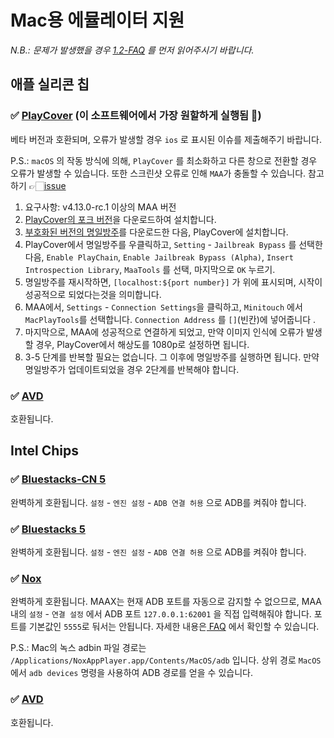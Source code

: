 # Mac용 에뮬레이터 지원

_N.B.: 문제가 발생했을 경우 [1.2-FAQ](1.2-FAQ.md) 를 먼저 읽어주시기 바랍니다._

## 애플 실리콘 칩

### ✅ [PlayCover](https://playcover.io) (이 소프트웨어에서 가장 원할하게 실행됨 🚀)

베타 버전과 호환되며, 오류가 발생할 경우 `ios` 로 표시된 이슈를 제출해주기 바랍니다.

P.S.: `macOS` 의 작동 방식에 의해, `PlayCover` 를 최소화하고 다른 창으로 전환할 경우 오류가 발생할 수 있습니다. 또한 스크린샷 오류로 인해 `MAA`가 충돌할 수 있습니다. 참고하기 👉🏻️[issue](https://github.com/MaaAssistantArknights/MaaAssistantArknights/issues/4371#issuecomment-1527977512)

1. 요구사항: v4.13.0-rc.1 이상의 MAA 버전
2. [PlayCover의 포크 버전](https://github.com/hguandl/PlayCover/releases)을 다운로드하여 설치합니다.
3. [부호화된 버전의 명일방주](https://decrypt.day/app/id1454663939)를 다운로드한 다음, PlayCover에 설치합니다.
4. PlayCover에서 명일방주를 우클릭하고, `Setting` - `Jailbreak Bypass` 를 선택한 다음,  `Enable PlayChain`, `Enable Jailbreak Bypass (Alpha)`, `Insert Introspection Library`, `MaaTools` 를 선택, 마지막으로  `OK` 누르기.
5. 명일방주를 재시작하면, `[localhost:${port number}]` 가 위에 표시되며, 시작이 성공적으로 되었다는것을 의미합니다.
6. MAA에서, `Settings` - `Connection Settings`을 클릭하고, `Minitouch` 에서 `MacPlayTools`를 선택합니다. `Connection Address` 를 `[]`(빈칸)에 넣어줍니다 .
7. 마지막으로, MAA에 성공적으로 연결하게 되었고, 만약 이미지 인식에 오류가 발생할 경우, PlayCover에서 해상도를 1080p로 설정하면 됩니다.
8. 3-5 단계를 반복할 필요는 없습니다. 그 이후에 명일방주를 실행하면 됩니다. 만약 명일방주가 업데이트되었을 경우 2단계를 반복해야 합니다.

### ✅ [AVD](https://developer.android.com/studio/run/managing-avds)

호환됩니다.

## Intel Chips

### ✅ [Bluestacks-CN 5](https://www.bluestacks.cn/)

완벽하게 호환됩니다.  `설정` - `엔진 설정` - `ADB 연결 허용` 으로 ADB를 켜줘야 합니다.

### ✅ [Bluestacks 5](https://www.bluestacks.com/tw/index.html)

완벽하게 호환됩니다. `설정` - `엔진 설정` - `ADB 연결 허용` 으로 ADB를 켜줘야 합니다.

### ✅ [Nox](https://www.yeshen.com/)

완벽하게 호환됩니다. MAAX는 현재 ADB 포트를 자동으로 감지할 수 없으므로,  MAA 내의 `설정` - `연결 설정` 에서 ADB 포트 `127.0.0.1:62001` 을 직접 입력해줘야 합니다. 포트를 기본값인 `5555`로 둬서는 안됩니다. 자세한 내용은[ FAQ](1.2-FAQ.md#common-adb-ports-for-popular-android-emulators) 에서 확인할 수 있습니다.

P.S.: Mac의 녹스 adbin 파일 경로는 `/Applications/NoxAppPlayer.app/Contents/MacOS/adb` 입니다. 상위 경로 `MacOS` 에서 `adb devices` 명령을 사용하여 ADB 경로를 얻을 수 있습니다.

### ✅ [AVD](https://developer.android.com/studio/run/managing-avds)

호환됩니다.
